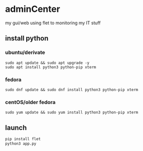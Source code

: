 # adminCenter
my gui/web using flet to monitoring my IT stuff

## install python

### ubuntu/derivate

```fish
sudo apt update && sudo apt upgrade -y
sudo apt install python3 python-pip xterm
```
### fedora

```fish
sudo dnf update && sudo dnf install python3 python-pip xterm
```

### centOS/older fedora

```fish
sudo yum update && sudo yum install python3 python-pip xterm
```

## launch
```bash
pip install flet
python3 app.py
```
